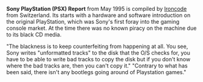 **Sony PlayStation (PSX) Report** from May 1995 is compiled by [Ironcode](https://demozoo.org/sceners/66624/) from Switzerland. Its starts with a hardware and software introduction on the original PlayStation, which was Sony's first foray into the gaming console market. At the time there was no known piracy on the machine due to its black CD media.

"The blackness is to keep counterfeiting from happening at all. You see, Sony writes "unformatted tracks" to the disk that the O/S checks for, you have to be able to write bad tracks to copy the disk but if you don't know where the bad tracks are, then you can't copy it." "Contrary to what has been said, there isn't any bootlegs going around of Playstation games."